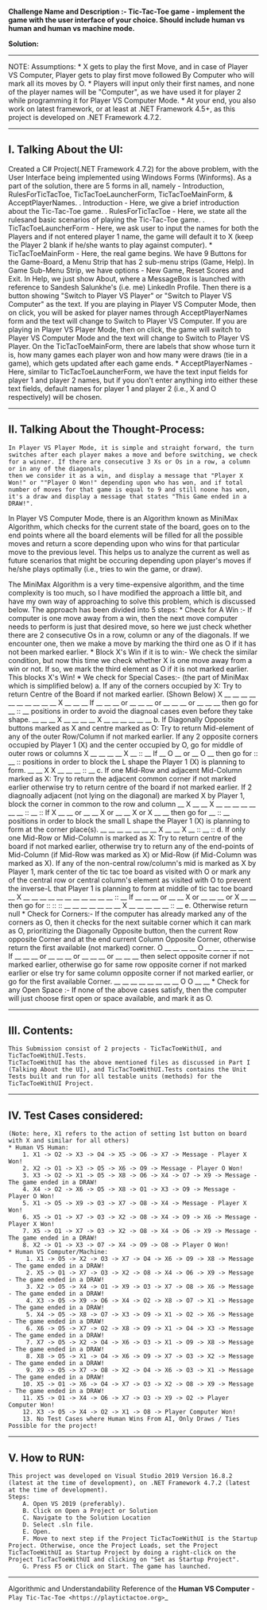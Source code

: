 **Challenge Name and Description :- Tic-Tac-Toe game - implement the game with the user interface of your choice. Should include human vs human and human vs machine mode.**

**Solution:**

------------
NOTE:
	Assumptions:
		* X gets to play the first Move, and in case of Player VS Computer, Player gets to play first move followed By Computer who will mark all its moves by O.
		* Players will input only their first names, and none of the player names will be "Computer", as we have used it for player 2 while programming it for Player VS Computer Mode.
		* At your end, you also work on latest framework, or at least at .NET Framework 4.5+, as this project is developed on .NET Framework 4.7.2.

------------
**I. Talking About the UI:**
------------
Created a C# Project(.NET Framework 4.7.2) for the above problem, with the User Interface being implemented using Windows Forms (Winforms).
	As a part of the solution, there are 5 forms in all, namely - Introduction, RulesForTicTacToe, TicTacToeLauncherForm, TicTacToeMainForm, & AcceptPlayerNames.
	. Introduction - Here, we give a brief introduction about the Tic-Tac-Toe game.
	. RulesForTicTacToe - Here, we state all the rulesand basic scenarios of playing the Tic-Tac-Toe game.
	. TicTacToeLauncherForm - Here, we ask user to input the names for both the Players and if not entered player 1 name, the game will default it to X (keep the Player 2 blank if he/she wants to play against computer).
	* TicTacToeMainForm - Here, the real game begins. We have 9 Buttons for the Game-Board, a Menu Strip that has 2 sub-menu strips (Game, Help). In Game Sub-Menu Strip, we have options - New Game, Reset Scores and Exit.
        	               In Help, we just show About, where a MessageBox is launched with reference to Sandesh Salunkhe's (i.e. me) LinkedIn Profile.
                	       Then there is a button showing "Switch to Player VS Player" or "Switch to Player VS Computer" as the text.
	                       If you are playing in Player VS Computer Mode, then on click, you will be asked for player names through AcceptPlayerNames form and the text will change to Switch to Player VS Computer.
        	               If you are playing in Player VS Player Mode, then on click, the game will switch to Player VS Computer Mode and the text will change to Switch to Player VS Player.
		On the TicTacToeMainForm, there are labels that show whose turn it is, how many games each player won and how many were draws (tie in a game), which gets updated after each game ends.
	* AcceptPlayerNames - Here, similar to TicTacToeLauncherForm, we have the text input fields for player 1 and player 2 names, but if you don't enter anything into either these text fields,
        	               default names for player 1 and player 2 (i.e., X and O respectively) will be chosen.

------------
**II. Talking About the Thought-Process:**
------------
	In Player VS Player Mode, it is simple and straight forward, the turn switches after each player makes a move and before switching, we check for a winner. If there are consecutive 3 Xs or Os in a row, a column or in any of the diagonals,
	then we consider it as a win, and display a message that "Player X Won!" or ""Player O Won!" depending upon who has won, and if total number of moves for that game is equal to 9 and still noone has won, it's a draw and display a message that states "This Game ended in a DRAW!".
	
In Player VS Computer Mode, there is an Algorithm known as MiniMax Algorithm, which checks for the current state of the board,
	goes on to the end points where all the board elements will be filled for all the possible moves and return a score depending upon who wins for that particular move to the previous level.
	This helps us to analyze the current as well as future scenarios that might be occuring depending upon player's moves if he/she plays optimally (i.e., tries to win the game, or draw).

The MiniMax Algorithm is a very time-expensive algorithm, and the time complexity is too much, so I have modified the approach a little bit, and have my own way of approaching to solve this problem, which is discussed below.
	The approach has been divided into 5 steps:
	* Check for A Win :-
			      If computer is one move away from a win, then the next move computer needs to perform is just that desired move, so here we just check whether there are 2 consecutive Os in a row, column or any of the diagonals.
			      If we encounter one, then we make a move by marking the third one as O if it has not been marked earlier.
	* Block X's Win if it is to win:-
			      We check the similar condition, but now this time we check whether X is one move away from a win or not.
			      If so, we mark the third element as O if it is not marked earlier. This blocks X's Win!
	* We check for Special Cases:- (the part of MiniMax which is simplified below)
			      a. If any of the corners occupied by X:					Try to return Centre of the Board if not marked earlier. (Shown Below)
	        	      		X  __ __    __ __ __    __ __ __    __ __ X              __ __ __
		              If	__ __ __ or __ __ __ or __ __ __ or __ __ __ then go for __ :: __     positions in order to avoid the diagnoal cases even before they take shape.
		              		__ __ __    X  __ __    __ __ X     __ __ __             __ __ __
			      b. If Diagonally Opposite buttons marked as X and centre marked as O:	Try to return Mid-element of any of the outer Row/Column if not marked earlier.
			      		If any 2 opposite corners occupied by Player 1 (X) and the center occupied by O, go for middle of outer rows or columns
		              		X  __ __    __ __ X              __ :: __
		              If	__ O  __ or __ O  __ then go for :: __ ::     positions in order to block the L shape the Player 1 (X) is planning to form.
		              		__ __ X     X  __ __             __ :: __
			      c. If one Mid-Row and adjacent Mid-Column marked as X:			Try to return the adjacent common corner if not marked earlier otherwise try to return centre of the board if not marked earlier.
			      		If 2 diagnoally adjacent (not lying on the diagonal) are marked X by Player 1, block the corner in common to the row and column
		              		__ X  __    __ X  __    __ __ __    __ __ __             :: __ ::
		              If	X  __ __ or __ __ X  or __ __ X  or X  __ __ then go for __ :: __     positions in order to block the small L shape the Player 1 (X) is planning to form at the corner place(s).
			      		__ __ __    __ __ __    __ X  __    __ X  __             :: __ ::
			      d. If only one Mid-Row or Mid-Column is marked as X:			Try to return centre of the board if not marked earlier, otherwise try to return any of the end-points of Mid-Column (if Mid-Row was marked as X) or Mid-Row (if Mid-Column was marked as X).
			      		If any of the non-central row/column's mid is marked as X by Player 1, mark center of the tic tac toe board as visited with O or mark any of the central row or central column's element as visited with O to prevent the inverse-L that Player 1 is planning to form at middle of tic tac toe board
		              		__ X  __    __ __ __    __ __ __    __ __ __             __ :: __
		              If	__ __ __ or __ __ X  or __ __ __ or X  __ __ then go for :: :: ::
		              		__ __ __    __ __ __    __ X  __    __ __ __             __ :: __
			      e. Otherwise return null
	* Check for Corners:-
			      If the computer has already marked any of the corners as O, then it checks for the next suitable corner which it can mark as O, prioritizing the Diagonally Opposite button, then the current Row opposite Corner and at the end current Column Opposite Corner, otherwise return the first available (not marked) corner.
			            	O  __ __    __ __ O     __ __ __    __ __ __
			            If	__ __ __ or __ __ __ or __ __ __ or __ __ __ then select opposite corner if not marked earlier, otherwise go for same row opposite corner if not marked earlier or else try for same column opposite corner if not marked earlier, or go for the first available Corner.
			            	__ __ __    __ __ __    __ __ O     O  __ __
	* Check for any Open Space :-
			      If none of the above cases satisfy, then the computer will just choose first open or space available, and mark it as O.

------------
**III. Contents:**
------------
	This Submission consist of 2 projects - TicTacToeWithUI, and TicTacToeWithUI.Tests.
	TicTacToeWithUI has the above mentioned files as discussed in Part I (Talking About the UI), and TicTacToeWithUI.Tests contains the Unit Tests built and run for all testable units (methods) for the TicTacToeWithUI Project.

------------
**IV. Test Cases considered:**
------------
	(Note: here, X1 refers to the action of setting 1st button on board with X and similar for all others)
	* Human VS Human:
		1. X1 -> O2 -> X3 -> O4 -> X5 -> O6 -> X7 -> Message - Player X Won!
		2. X2 -> O1 -> X3 -> O5 -> X6 -> O9 -> Message - Player O Won!
		3. X3 -> O2 -> X1 -> O5 -> X8 -> O6 -> X4 -> O7 -> X9 -> Message - The game ended in a DRAW!
		4. X4 -> O2 -> X6 -> O5 -> X8 -> O1 -> X3 -> O9 -> Message - Player O Won!
		5. X1 -> O5 -> X9 -> O3 -> X7 -> O8 -> X4 -> Message - Player X Won!
		6. X5 -> O1 -> X7 -> O3 -> X2 -> O8 -> X4 -> O9 -> X6 -> Message - Player X Won!
		7. X5 -> O1 -> X7 -> O3 -> X2 -> O8 -> X4 -> O6 -> X9 -> Message - The game ended in a DRAW!
		8. X2 -> O1 -> X3 -> O7 -> X4 -> O9 -> O8 -> Player O Won!
	* Human VS Computer/Machine:
		 1. X1 -> O5 -> X2 -> O3 -> X7 -> O4 -> X6 -> O9 -> X8 -> Message - The game ended in a DRAW!
		 2. X5 -> O1 -> X7 -> O3 -> X2 -> O8 -> X4 -> O6 -> X9 -> Message - The game ended in a DRAW!
		 3. X2 -> O5 -> X4 -> O1 -> X9 -> O3 -> X7 -> O8 -> X6 -> Message - The game ended in a DRAW!
		 4. X3 -> O5 -> X9 -> O6 -> X4 -> O2 -> X8 -> O7 -> X1 -> Message - The game ended in a DRAW!
		 5. X4 -> O5 -> X8 -> O7 -> X3 -> O9 -> X1 -> O2 -> X6 -> Message - The game ended in a DRAW!
		 6. X6 -> O5 -> X7 -> O2 -> X8 -> O9 -> X1 -> O4 -> X3 -> Message - The game ended in a DRAW!
		 7. X7 -> O5 -> X2 -> O4 -> X6 -> O3 -> X1 -> O9 -> X8 -> Message - The game ended in a DRAW!
		 8. X8 -> O5 -> X1 -> O4 -> X6 -> O9 -> X7 -> O3 -> X2 -> Message - The game ended in a DRAW!
		 9. X9 -> O5 -> X7 -> O8 -> X2 -> O4 -> X6 -> O3 -> X1 -> Message - The game ended in a DRAW!
		10. X5 -> O1 -> X6 -> O4 -> X7 -> O3 -> X2 -> O8 -> X9 -> Message - The game ended in a DRAW!
		11. X5 -> O1 -> X4 -> O6 -> X7 -> O3 -> X9 -> O2 -> Player Computer Won!
		12. X3 -> O5 -> X4 -> O2 -> X1 -> O8 -> Player Computer Won!
		13. No Test Cases where Human Wins From AI, Only Draws / Ties Possible for the project!

------------
**V. How to RUN:**
------------
	This project was developed on Visual Studio 2019 Version 16.8.2 (latest at the time of development), on .NET Framework 4.7.2 (latest at the time of development).
	Steps:
		A. Open VS 2019 (preferably).
		B. Click on Open a Project or Solution
		C. Navigate to the Solution Location
		D. Select .sln file.
		E. Open.
		F. Move to next step if the Project TicTacToeWithUI is the Startup Project. Otherwise, once the Project Loads, set the Project TicTacToeWithUI as Startup Project by doing a right-click on the Project TicTacToeWithUI and clicking on "Set as Startup Project".
		G. Press F5 or Click on Start. The game has launched.

-----------
Algorithmic and Understandability Reference of the **Human VS Computer** - `Play Tic-Tac-Toe <https://playtictactoe.org>`_
